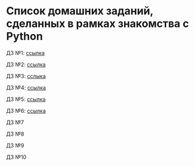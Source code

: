 # Список домашних заданий, сделанных в рамках знакомства с Python
ДЗ №1: [ссылка](https://github.com/AntohaG98/PythonDZ1/tree/main)

ДЗ №2: [ссылка](https://github.com/AntohaG98/PythonDZ2)

ДЗ №3: [сслыка](https://github.com/AntohaG98/PythonDZ3/tree/main)

ДЗ №4: [ссылка](https://github.com/AntohaG98/PyrhonDZ4)

ДЗ №5: [ссылка](https://github.com/AntohaG98/PythonDZ5)

ДЗ №6: [ссылка](https://github.com/AntohaG98/PythonDZ6/tree/main)

ДЗ №7

ДЗ №8

ДЗ №9

ДЗ №10


